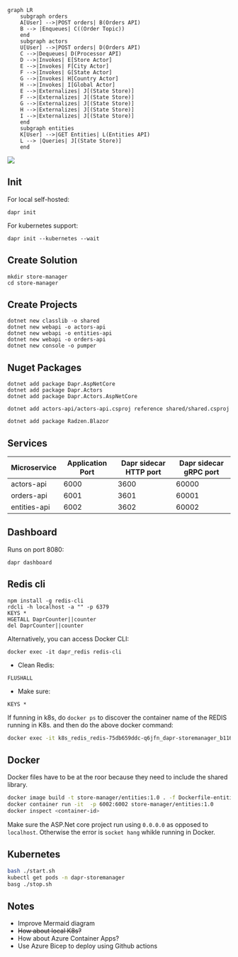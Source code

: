 ```mermaid
graph LR
    subgraph orders
    A[User] -->|POST orders| B(Orders API)
    B --> |Enqueues| C((Order Topic)) 
    end
    subgraph actors
    U[User] -->|POST orders| D(Orders API)
    C -->|Dequeues| D(Processor API)
    D -->|Invokes| E[Store Actor]
    E -->|Invokes| F[City Actor]
    F -->|Invokes| G[State Actor]
    G -->|Invokes| H[Country Actor]
    H -->|Invokes| I[Global Actor]
    E -->|Externalizes| J[(State Store)] 
    F -->|Externalizes| J[(State Store)]
    G -->|Externalizes| J[(State Store)]
    H -->|Externalizes| J[(State Store)]
    I -->|Externalizes| J[(State Store)]    
    end
    subgraph entities
    K[User] -->|GET Entities| L(Entities API)
    L --> |Queries| J[(State Store)]
    end
```

[![](https://mermaid.ink/img/eyJjb2RlIjoiZ3JhcGggTFJcbiAgICBzdWJncmFwaCBvcmRlcnNcbiAgICBBW1VzZXJdIC0tPnxQT1NUIG9yZGVyc3wgQihPcmRlcnMgQVBJKVxuICAgIEIgLS0-IHxFbnF1ZXVlc3wgQygoT3JkZXIgVG9waWMpKSBcbiAgICBlbmRcbiAgICBzdWJncmFwaCBhY3RvcnNcbiAgICBVW1VzZXJdIC0tPnxQT1NUIG9yZGVyc3wgRChPcmRlcnMgQVBJKVxuICAgIEMgLS0-fERlcXVldWVzfCBEKFByb2Nlc3NvciBBUEkpXG4gICAgRCAtLT58SW52b2tlc3wgRVtTdG9yZSBBY3Rvcl1cbiAgICBFIC0tPnxJbnZva2VzfCBGW0NpdHkgQWN0b3JdXG4gICAgRiAtLT58SW52b2tlc3wgR1tTdGF0ZSBBY3Rvcl1cbiAgICBHIC0tPnxJbnZva2VzfCBIW0NvdW50cnkgQWN0b3JdXG4gICAgSCAtLT58SW52b2tlc3wgSVtHbG9iYWwgQWN0b3JdXG4gICAgRSAtLT58RXh0ZXJuYWxpemVzfCBKWyhTdGF0ZSBTdG9yZSldIFxuICAgIEYgLS0-fEV4dGVybmFsaXplc3wgSlsoU3RhdGUgU3RvcmUpXVxuICAgIEcgLS0-fEV4dGVybmFsaXplc3wgSlsoU3RhdGUgU3RvcmUpXVxuICAgIEggLS0-fEV4dGVybmFsaXplc3wgSlsoU3RhdGUgU3RvcmUpXVxuICAgIEkgLS0-fEV4dGVybmFsaXplc3wgSlsoU3RhdGUgU3RvcmUpXSAgICBcbiAgICBlbmRcbiAgICBzdWJncmFwaCBlbnRpdGllc1xuICAgIEtbVXNlcl0gLS0-fEdFVCBFbnRpdGllc3wgTChFbnRpdGllcyBBUEkpXG4gICAgTCAtLT4gfFF1ZXJpZXN8IEpbKFN0YXRlIFN0b3JlKV1cbiAgICBlbmRcbiIsIm1lcm1haWQiOnsidGhlbWUiOiJkZWZhdWx0In0sInVwZGF0ZUVkaXRvciI6ZmFsc2UsImF1dG9TeW5jIjp0cnVlLCJ1cGRhdGVEaWFncmFtIjpmYWxzZX0)](https://mermaid-js.github.io/mermaid-live-editor/edit#eyJjb2RlIjoiZ3JhcGggTFJcbiAgICBzdWJncmFwaCBvcmRlcnNcbiAgICBBW1VzZXJdIC0tPnxQT1NUIG9yZGVyc3wgQihPcmRlcnMgQVBJKVxuICAgIEIgLS0-IHxFbnF1ZXVlc3wgQygoT3JkZXIgVG9waWMpKSBcbiAgICBlbmRcbiAgICBzdWJncmFwaCBhY3RvcnNcbiAgICBVW1VzZXJdIC0tPnxQT1NUIG9yZGVyc3wgRChPcmRlcnMgQVBJKVxuICAgIEMgLS0-fERlcXVldWVzfCBEKFByb2Nlc3NvciBBUEkpXG4gICAgRCAtLT58SW52b2tlc3wgRVtTdG9yZSBBY3Rvcl1cbiAgICBFIC0tPnxJbnZva2VzfCBGW0NpdHkgQWN0b3JdXG4gICAgRiAtLT58SW52b2tlc3wgR1tTdGF0ZSBBY3Rvcl1cbiAgICBHIC0tPnxJbnZva2VzfCBIW0NvdW50cnkgQWN0b3JdXG4gICAgSCAtLT58SW52b2tlc3wgSVtHbG9iYWwgQWN0b3JdXG4gICAgRSAtLT58RXh0ZXJuYWxpemVzfCBKWyhTdGF0ZSBTdG9yZSldIFxuICAgIEYgLS0-fEV4dGVybmFsaXplc3wgSlsoU3RhdGUgU3RvcmUpXVxuICAgIEcgLS0-fEV4dGVybmFsaXplc3wgSlsoU3RhdGUgU3RvcmUpXVxuICAgIEggLS0-fEV4dGVybmFsaXplc3wgSlsoU3RhdGUgU3RvcmUpXVxuICAgIEkgLS0-fEV4dGVybmFsaXplc3wgSlsoU3RhdGUgU3RvcmUpXSAgICBcbiAgICBlbmRcbiAgICBzdWJncmFwaCBlbnRpdGllc1xuICAgIEtbVXNlcl0gLS0-fEdFVCBFbnRpdGllc3wgTChFbnRpdGllcyBBUEkpXG4gICAgTCAtLT4gfFF1ZXJpZXN8IEpbKFN0YXRlIFN0b3JlKV1cbiAgICBlbmRcbiIsIm1lcm1haWQiOiJ7XG4gIFwidGhlbWVcIjogXCJkZWZhdWx0XCJcbn0iLCJ1cGRhdGVFZGl0b3IiOmZhbHNlLCJhdXRvU3luYyI6dHJ1ZSwidXBkYXRlRGlhZ3JhbSI6ZmFsc2V9)

## Init

For local self-hosted:
```
dapr init
```

For kubernetes support:

```
dapr init --kubernetes --wait
```

## Create Solution

```
mkdir store-manager
cd store-manager
```

## Create Projects

```
dotnet new classlib -o shared
dotnet new webapi -o actors-api
dotnet new webapi -o entities-api
dotnet new webapi -o orders-api
dotnet new console -o pumper
```

## Nuget Packages

```
dotnet add package Dapr.AspNetCore
dotnet add package Dapr.Actors
dotnet add package Dapr.Actors.AspNetCore
```

```
dotnet add actors-api/actors-api.csproj reference shared/shared.csproj
```

```
dotnet add package Radzen.Blazor
```

## Services

| Microservice | Application Port | Dapr sidecar HTTP port | Dapr sidecar gRPC port |
| --- | --- | --- | --- |
| actors-api | 6000 | 3600 | 60000 |
| orders-api | 6001 | 3601 | 60001 |
| entities-api | 6002 | 3602 | 60002 |

## Dashboard

Runs on port 8080:

```
dapr dashboard 
```

## Redis cli

```
npm install -g redis-cli
rdcli -h localhost -a "" -p 6379
KEYS *
HGETALL DaprCounter||counter
del DaprCounter||counter
```
Alternatively, you can access Docker CLI:

```
docker exec -it dapr_redis redis-cli
```

- Clean Redis: 
```
FLUSHALL
```

- Make sure:
```
KEYS *
```

If funning in k8s, do `docker ps` to discover the container name of the REDIS running in K8s. and then do the above docker command:

```bash
docker exec -it k8s_redis_redis-75db659ddc-q6jfn_dapr-storemanager_b116ad62-7b4e-4a75-968f-39f84ce8a16c_0 redis-cli
```


## Docker

Docker files have to be at the roor because they need to include the shared library.

```bash
docker image build -t store-manager/entities:1.0 . -f Dockerfile-entities
docker container run -it  -p 6002:6002 store-manager/entities:1.0
docker inspect <container-id>
```

Make sure the ASP.Net core project run using `0.0.0.0` as opposed to `localhost`. Otherwise the error is `socket hang` whikle running in Docker.

## Kubernetes

```bash
bash ./start.sh
kubectl get pods -n dapr-storemanager
basg ./stop.sh
```

## Notes
- Improve Mermaid diagram
- ~~How about local K8s?~~
- How about Azure Container Apps?
- Use Azure Bicep to deploy using Github actions
